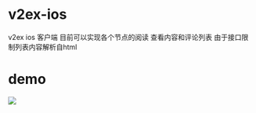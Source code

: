 # v2ex-ios

v2ex ios 客户端
目前可以实现各个节点的阅读
查看内容和评论列表
由于接口限制列表内容解析自html
# demo
<img src="http://ww4.sinaimg.cn/large/a15b4afegw1ewmt4qm6f2g20ad0ifhdu">
